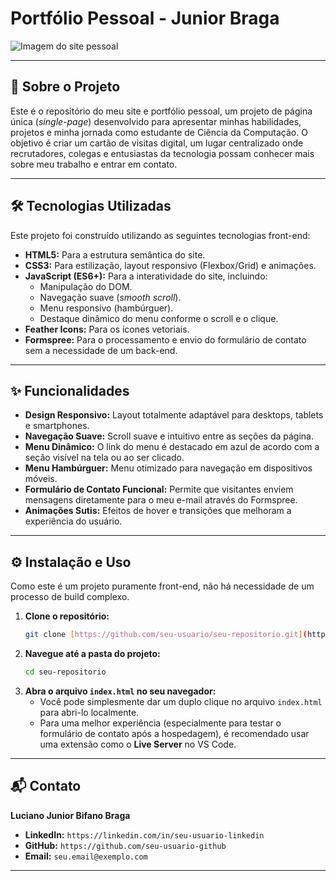 # Portfólio Pessoal - Junior Braga
![Imagem do site pessoal](https://github.com/user-attachments/assets/a05ebfb7-2503-4fa4-a99a-cf9f28a14ca0)

---

## 🚀 Sobre o Projeto

Este é o repositório do meu site e portfólio pessoal, um projeto de página única (*single-page*) desenvolvido para apresentar minhas habilidades, projetos e minha jornada como estudante de Ciência da Computação. O objetivo é criar um cartão de visitas digital, um lugar centralizado onde recrutadores, colegas e entusiastas da tecnologia possam conhecer mais sobre meu trabalho e entrar em contato.

---

## 🛠️ Tecnologias Utilizadas

Este projeto foi construído utilizando as seguintes tecnologias front-end:

* **HTML5:** Para a estrutura semântica do site.
* **CSS3:** Para estilização, layout responsivo (Flexbox/Grid) e animações.
* **JavaScript (ES6+):** Para a interatividade do site, incluindo:
    * Manipulação do DOM.
    * Navegação suave (*smooth scroll*).
    * Menu responsivo (hambúrguer).
    * Destaque dinâmico do menu conforme o scroll e o clique.
* **Feather Icons:** Para os ícones vetoriais.
* **Formspree:** Para o processamento e envio do formulário de contato sem a necessidade de um back-end.

---

## ✨ Funcionalidades

- **Design Responsivo:** Layout totalmente adaptável para desktops, tablets e smartphones.
- **Navegação Suave:** Scroll suave e intuitivo entre as seções da página.
- **Menu Dinâmico:** O link do menu é destacado em azul de acordo com a seção visível na tela ou ao ser clicado.
- **Menu Hambúrguer:** Menu otimizado para navegação em dispositivos móveis.
- **Formulário de Contato Funcional:** Permite que visitantes enviem mensagens diretamente para o meu e-mail através do Formspree.
- **Animações Sutis:** Efeitos de hover e transições que melhoram a experiência do usuário.

---

## ⚙️ Instalação e Uso

Como este é um projeto puramente front-end, não há necessidade de um processo de build complexo.

1.  **Clone o repositório:**
    ```bash
    git clone [https://github.com/seu-usuario/seu-repositorio.git](https://github.com/seu-usuario/seu-repositorio.git)
    ```
2.  **Navegue até a pasta do projeto:**
    ```bash
    cd seu-repositorio
    ```
3.  **Abra o arquivo `index.html` no seu navegador:**
    * Você pode simplesmente dar um duplo clique no arquivo `index.html` para abri-lo localmente.
    * Para uma melhor experiência (especialmente para testar o formulário de contato após a hospedagem), é recomendado usar uma extensão como o **Live Server** no VS Code.

---

## 📬 Contato

**Luciano Junior Bifano Braga**

* **LinkedIn:** `https://linkedin.com/in/seu-usuario-linkedin`
* **GitHub:** `https://github.com/seu-usuario-github`
* **Email:** `seu.email@exemplo.com`

---
